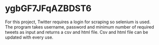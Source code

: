 # ygbGF7JFqAZBDST6

For this project, Twitter requires a login for scraping so selenium is used. The program takes username, password and minimum number of required tweets as input and returns a csv and html file. Csv and html file can be updated with every use.
